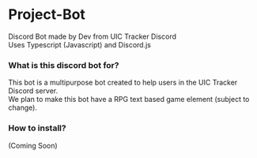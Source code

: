 # Project-Bot
Discord Bot made by Dev from UIC Tracker Discord<br>
Uses Typescript (Javascript) and Discord.js

### What is this discord bot for?
This bot is a multipurpose bot created to help users in the UIC Tracker Discord server.<br>
We plan to make this bot have a RPG text based game element (subject to change).

### How to install?
(Coming Soon)
